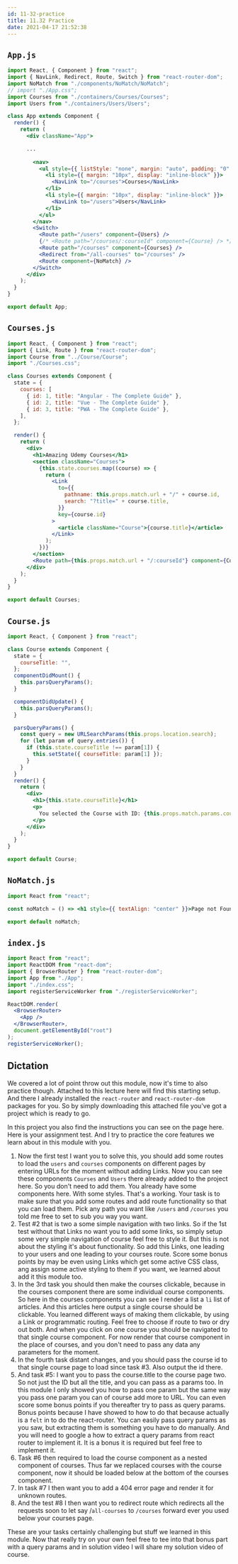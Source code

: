 ```yaml
---
id: 11-32-practice
title: 11.32 Practice
date: 2021-04-17 21:52:38
---
```


## `App.js`

```jsx title="App.js" {}
import React, { Component } from "react";
import { NavLink, Redirect, Route, Switch } from "react-router-dom";
import NoMatch from "./components/NoMatch/NoMatch";
// import "./App.css";
import Courses from "./containers/Courses/Courses";
import Users from "./containers/Users/Users";

class App extends Component {
  render() {
    return (
      <div className="App">

      ...
      
        <nav>
          <ul style={{ listStyle: "none", margin: "auto", padding: "0" }}>
            <li style={{ margin: "10px", display: "inline-block" }}>
              <NavLink to="/courses">Courses</NavLink>
            </li>
            <li style={{ margin: "10px", display: "inline-block" }}>
              <NavLink to="/users">Users</NavLink>
            </li>
          </ul>
        </nav>
        <Switch>
          <Route path="/users" component={Users} />
          {/* <Route path="/courses/:courseId" component={Course} /> */}
          <Route path="/courses" component={Courses} />
          <Redirect from="/all-courses" to="/courses" />
          <Route component={NoMatch} />
        </Switch>
      </div>
    );
  }
}

export default App;
```

## `Courses.js`

```jsx title="Courses.js" {}
import React, { Component } from "react";
import { Link, Route } from "react-router-dom";
import Course from "../Course/Course";
import "./Courses.css";

class Courses extends Component {
  state = {
    courses: [
      { id: 1, title: "Angular - The Complete Guide" },
      { id: 2, title: "Vue - The Complete Guide" },
      { id: 3, title: "PWA - The Complete Guide" },
    ],
  };

  render() {
    return (
      <div>
        <h1>Amazing Udemy Courses</h1>
        <section className="Courses">
          {this.state.courses.map((course) => {
            return (
              <Link
                to={{
                  pathname: this.props.match.url + "/" + course.id,
                  search: "?title=" + course.title,
                }}
                key={course.id}
              >
                <article className="Course">{course.title}</article>
              </Link>
            );
          })}
        </section>
        <Route path={this.props.match.url + "/:courseId"} component={Course} />
      </div>
    );
  }
}

export default Courses;
```

## `Course.js`

```jsx title="Course.js" {}
import React, { Component } from "react";

class Course extends Component {
  state = {
    courseTitle: "",
  };
  componentDidMount() {
    this.parsQueryParams();
  }

  componentDidUpdate() {
    this.parsQueryParams();
  }

  parsQueryParams() {
    const query = new URLSearchParams(this.props.location.search);
    for (let param of query.entries()) {
      if (this.state.courseTitle !== param[1]) {
        this.setState({ courseTitle: param[1] });
      }
    }
  }
  render() {
    return (
      <div>
        <h1>{this.state.courseTitle}</h1>
        <p>
          You selected the Course with ID: {this.props.match.params.courseId}
        </p>
      </div>
    );
  }
}

export default Course;
```

## `NoMatch.js`

```jsx title="NoMatch.js" {}
import React from "react";

const noMatch = () => <h1 style={{ textAlign: "center" }}>Page not Found</h1>;

export default noMatch;
```

## `index.js`

```jsx title="index.js" {}
import React from "react";
import ReactDOM from "react-dom";
import { BrowserRouter } from "react-router-dom";
import App from "./App";
import "./index.css";
import registerServiceWorker from "./registerServiceWorker";

ReactDOM.render(
  <BrowserRouter>
    <App />
  </BrowserRouter>,
  document.getElementById("root")
);
registerServiceWorker();
```

## Dictation

We covered a lot of point throw out this module, now it's time to also practice though. Attached to this lecture here will find this starting setup. And there I already installed the `react-router` and `react-router-dom` packages for you. So by simply downloading this attached file you've got a project which is ready to go.

In this project you also find the instructions you can see on the page here. Here is your assignment test. And I try to practice the core features we learn about in this module with you.

1. Now the first test I want you to solve this, you should add some routes to load the `users` and `courses` components on different pages by entering URLs for the moment without adding Links.
Now you can see these components `Courses` and `Users` there already added to the project here. So you don't need to add them. You already have some components here. With some styles. That's a working.
Your task is to make sure that you add some routes and add route functionality so that you can load them. Pick any path you want like `/users` and `/courses` you told me free to set to sub you way you want.
2. Test #2 that is two a some simple navigation with two links. So if the 1st test without that Links no want you to add some links, so simply setup some very simple navigation of course feel free to style it. But this is not about the styling it's about functionality. So add this Links, one leading to your users and one leading to your courses route.
Score some bonus points by may be even using Links which get some active CSS class, ang assign some active styling to them if you want, we learned about add it this module too.
3. In the 3rd task you should then make the courses clickable, because in the courses component there are some individual course components. So here in the courses components you can see I render a list a `li` list of articles. And this articles here output a single course should be clickable. You learned different ways of making them clickable, by using a Link or programmatic routing. Feel free to choose if route to two or dry out both. And when you click on one course you should be navigated to that single course component. For now render that course component in the place of courses, and you don't need to pass any data any parameters for the moment.
4. In the fourth task distant changes, and you should pass the course id to that single course page to load since task #3. Also output the id there.
5. And task #5: I want you to pass the course.title to the course page two. So not just the ID but all the title, and you can pass as a params too. In this module I only showed you how to pass one param but the same way you pass one param you can of course add more to URL. You can even score some bonus points if you thereafter try to pass as query params. Bonus points because I have showed to how to do that because actually is a `felt` in to do the react-router. You can easily pass query params as you saw, but extracting them is something you have to do manually. And you will need to google a how to extract a query params from react router to implement it. It is a bonus it is required but feel free to implement it.
6. Task #6 then required to load the course component as a nested component of courses. Thus far we replaced courses with the course component, now it should be loaded below at the bottom of the courses component.
7. In task #7 I then want you to add a 404 error page and render it for unknown routes.
8. And the test #8 I then want you to redirect route which redirects all the requests soon to let say /`all-courses` to `/courses` forward ever you used below your courses page.

These are your tasks certainly challenging but stuff we learned in this module. Now that really try on your own feel free to tee into that bonus part with a query params and in solution video I will share my solution video of course.
